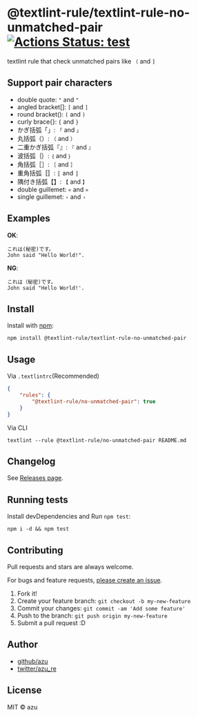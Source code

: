 # @textlint-rule/textlint-rule-no-unmatched-pair [![Actions Status: test](https://github.com/textlint-rule/textlint-rule-no-unmatched-pair/workflows/test/badge.svg)](https://github.com/textlint-rule/textlint-rule-no-unmatched-pair/actions?query=workflow%3A"test")

textlint rule that check unmatched pairs like `（` and `]`

## Support pair characters

- double quote: `"` and `"`
- angled bracket[]: `[` and `]`
- round bracket(): `(` and `)`
- curly brace{}: `{` and `}`
- かぎ括弧「」: `「` and `」`
- 丸括弧（）: `（` and `）`
- 二重かぎ括弧『』: `『` and `』`
- 波括弧｛｝: `｛` and `｝`
- 角括弧［］: `［` and `］`
- 重角括弧〚〛: `〚` and `〛`
- 隅付き括弧【】: `【` and `】`
- double guillemet: `«` and `»`
- single guillemet: `‹` and `›`

## Examples

**OK**:

```
これは(秘密)です。
John said "Hello World!".
```

**NG**:

```
これは（秘密)です。
John said "Hello World!'.
```


## Install

Install with [npm](https://www.npmjs.com/):

    npm install @textlint-rule/textlint-rule-no-unmatched-pair

## Usage

Via `.textlintrc`(Recommended)

```json
{
    "rules": {
        "@textlint-rule/no-unmatched-pair": true
    }
}
```

Via CLI

```
textlint --rule @textlint-rule/no-unmatched-pair README.md
```


## Changelog

See [Releases page](https://github.com/textlint-rule/textlint-rule-no-unmatched-pair/releases).

## Running tests

Install devDependencies and Run `npm test`:

    npm i -d && npm test

## Contributing

Pull requests and stars are always welcome.

For bugs and feature requests, [please create an issue](https://github.com/textlint-rule/textlint-rule-no-unmatched-pair/issues).

1. Fork it!
2. Create your feature branch: `git checkout -b my-new-feature`
3. Commit your changes: `git commit -am 'Add some feature'`
4. Push to the branch: `git push origin my-new-feature`
5. Submit a pull request :D

## Author

- [github/azu](https://github.com/azu)
- [twitter/azu_re](https://twitter.com/azu_re)

## License

MIT © azu
